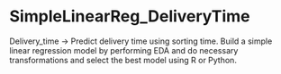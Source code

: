 # SimpleLinearReg_DeliveryTime
Delivery_time -> Predict delivery time using sorting time. 
Build a simple linear regression model by performing EDA and do necessary transformations and select the best model using R or Python.
